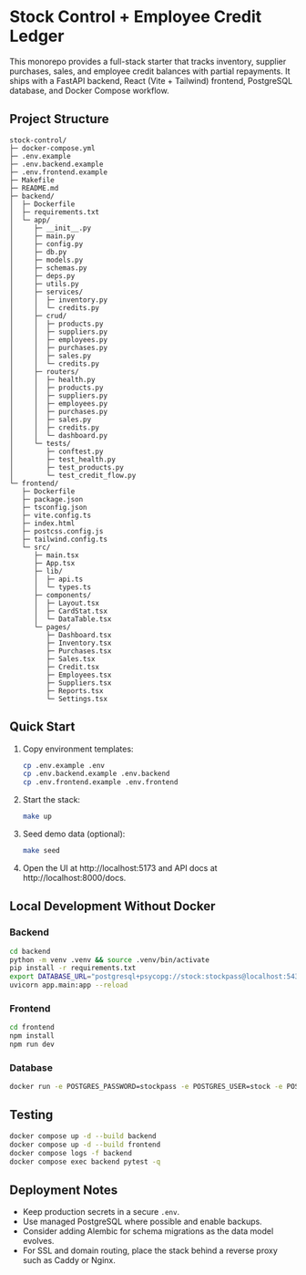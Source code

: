 # Stock Control + Employee Credit Ledger

This monorepo provides a full-stack starter that tracks inventory, supplier purchases, sales, and employee credit balances with partial repayments. It ships with a FastAPI backend, React (Vite + Tailwind) frontend, PostgreSQL database, and Docker Compose workflow.

## Project Structure

```
stock-control/
├─ docker-compose.yml
├─ .env.example
├─ .env.backend.example
├─ .env.frontend.example
├─ Makefile
├─ README.md
├─ backend/
│  ├─ Dockerfile
│  ├─ requirements.txt
│  └─ app/
│     ├─ __init__.py
│     ├─ main.py
│     ├─ config.py
│     ├─ db.py
│     ├─ models.py
│     ├─ schemas.py
│     ├─ deps.py
│     ├─ utils.py
│     ├─ services/
│     │  ├─ inventory.py
│     │  └─ credits.py
│     ├─ crud/
│     │  ├─ products.py
│     │  ├─ suppliers.py
│     │  ├─ employees.py
│     │  ├─ purchases.py
│     │  ├─ sales.py
│     │  └─ credits.py
│     ├─ routers/
│     │  ├─ health.py
│     │  ├─ products.py
│     │  ├─ suppliers.py
│     │  ├─ employees.py
│     │  ├─ purchases.py
│     │  ├─ sales.py
│     │  ├─ credits.py
│     │  └─ dashboard.py
│     └─ tests/
│        ├─ conftest.py
│        ├─ test_health.py
│        ├─ test_products.py
│        └─ test_credit_flow.py
└─ frontend/
   ├─ Dockerfile
   ├─ package.json
   ├─ tsconfig.json
   ├─ vite.config.ts
   ├─ index.html
   ├─ postcss.config.js
   ├─ tailwind.config.ts
   └─ src/
      ├─ main.tsx
      ├─ App.tsx
      ├─ lib/
      │  ├─ api.ts
      │  └─ types.ts
      ├─ components/
      │  ├─ Layout.tsx
      │  ├─ CardStat.tsx
      │  └─ DataTable.tsx
      └─ pages/
         ├─ Dashboard.tsx
         ├─ Inventory.tsx
         ├─ Purchases.tsx
         ├─ Sales.tsx
         ├─ Credit.tsx
         ├─ Employees.tsx
         ├─ Suppliers.tsx
         ├─ Reports.tsx
         └─ Settings.tsx
```

## Quick Start

1. Copy environment templates:
   ```bash
   cp .env.example .env
   cp .env.backend.example .env.backend
   cp .env.frontend.example .env.frontend
   ```
2. Start the stack:
   ```bash
   make up
   ```
3. Seed demo data (optional):
   ```bash
   make seed
   ```
4. Open the UI at http://localhost:5173 and API docs at http://localhost:8000/docs.

## Local Development Without Docker

### Backend
```bash
cd backend
python -m venv .venv && source .venv/bin/activate
pip install -r requirements.txt
export DATABASE_URL="postgresql+psycopg://stock:stockpass@localhost:5432/stockdb"
uvicorn app.main:app --reload
```

### Frontend
```bash
cd frontend
npm install
npm run dev
```

### Database
```bash
docker run -e POSTGRES_PASSWORD=stockpass -e POSTGRES_USER=stock -e POSTGRES_DB=stockdb -p 5432:5432 -v pgdata:/var/lib/postgresql/data -d postgres:16-alpine
```

## Testing

```bash
docker compose up -d --build backend
docker compose up -d --build frontend
docker compose logs -f backend
docker compose exec backend pytest -q
```

## Deployment Notes

- Keep production secrets in a secure `.env`.
- Use managed PostgreSQL where possible and enable backups.
- Consider adding Alembic for schema migrations as the data model evolves.
- For SSL and domain routing, place the stack behind a reverse proxy such as Caddy or Nginx.
